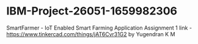 # IBM-Project-26051-1659982306
SmartFarmer - IoT Enabled Smart Farming Application
Assignment 1 link - https://www.tinkercad.com/things/jAT6Cvr31G2 
               by Yugendran K M
